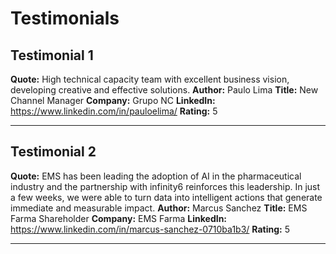 # Testimonials

## Testimonial 1
**Quote:** High technical capacity team with excellent business vision, developing creative and effective solutions.
**Author:** Paulo Lima
**Title:** New Channel Manager
**Company:** Grupo NC
**LinkedIn:** https://www.linkedin.com/in/pauloelima/
**Rating:** 5

---

## Testimonial 2
**Quote:** EMS has been leading the adoption of AI in the pharmaceutical industry and the partnership with infinity6 reinforces this leadership. In just a few weeks, we were able to turn data into intelligent actions that generate immediate and measurable impact.
**Author:** Marcus Sanchez
**Title:** EMS Farma Shareholder
**Company:** EMS Farma
**LinkedIn:** https://www.linkedin.com/in/marcus-sanchez-0710ba1b3/
**Rating:** 5

---
